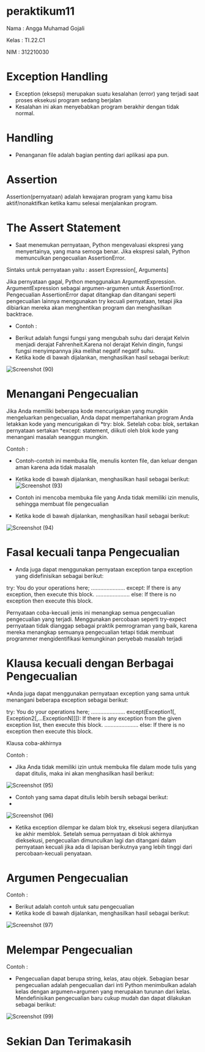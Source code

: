 # peraktikum11

Nama    : Angga Muhamad Gojali

Kelas   : TI.22.C1

NIM     : 312210030

# Exception Handling
* Exception (eksepsi) merupakan suatu kesalahan (error) yang terjadi saat proses eksekusi program sedang berjalan
* Kesalahan ini akan menyebabkan program berakhir dengan tidak normal.

# Handling
* Penanganan file adalah bagian penting dari aplikasi apa pun.

# Assertion
Assertion(pernyataan) adalah kewajaran program yang kamu bisa aktif/nonaktifkan ketika kamu selesai menjalankan program.

# The Assert Statement
* Saat menemukan pernyataan, Python mengevaluasi ekspresi yang menyertainya, yang mana semoga benar. Jika ekspresi salah, Python memunculkan pengecualian AssertionError.


Sintaks untuk pernyataan yaitu :
assert Expression[, Arguments]

Jika pernyataan gagal, Python menggunakan ArgumentExpression. ArgumentExpression sebagai argumen-argumen untuk AssertionError. Pengecualian AssertionError dapat ditangkap dan ditangani seperti pengecualian lainnya menggunakan try kecuali pernyataan, tetapi jika dibiarkan mereka akan menghentikan program dan menghasilkan backtrace.

- Contoh :
* Berikut adalah fungsi fungsi yang mengubah suhu dari derajat Kelvin menjadi derajat Fahrenheit.Karena nol derajat Kelvin dingin, fungsi fungsi menyimpannya jika melihat negatif negatif suhu.
* Ketika kode di bawah dijalankan, menghasilkan hasil sebagai berikut:

![Screenshot (90)](https://user-images.githubusercontent.com/116193257/208691122-51db74b6-71a7-4a5e-8479-ce771824d5a5.png)

# Menangani Pengecualian
Jika Anda memiliki beberapa kode mencurigakan yang mungkin mengeluarkan pengecualian, Anda dapat mempertahankan program Anda letakkan kode yang mencurigakan di *try: blok. Setelah coba: blok, sertakan pernyataan sertakan *except: statement, diikuti oleh blok kode yang menangani masalah seanggun mungkin.

Contoh :
* Contoh-contoh ini membuka file, menulis konten file, dan keluar dengan aman karena ada tidak masalah
* Ketika kode di bawah dijalankan, menghasilkan hasil sebagai berikut:
![Screenshot (93)](https://user-images.githubusercontent.com/116193257/208691570-06df9b51-09a6-4a33-992c-eb65f1f6443f.png)

* Contoh ini mencoba membuka file yang Anda tidak memiliki izin menulis, sehingga membuat file pengecualian
* Ketika kode di bawah dijalankan, menghasilkan hasil sebagai berikut:

![Screenshot (94)](https://user-images.githubusercontent.com/116193257/208691907-d40508cf-b5ba-4e00-9019-16a341c607f1.png)

# Fasal kecuali tanpa Pengecualian
* Anda juga dapat menggunakan pernyataan exception tanpa exception yang didefinisikan sebagai berikut:

try: You do your operations here; ...................... except: If there is any exception, then execute this block. ...................... else: If there is no exception then execute this block.

Pernyataan coba-kecuali jenis ini menangkap semua pengecualian pengecualian yang terjadi. Menggunakan percobaan seperti try-expect pernyataan tidak dianggap sebagai praktik pemrograman yang baik, karena mereka menangkap semuanya pengecualian tetapi tidak membuat programmer mengidentifikasi kemungkinan penyebab masalah terjadi

# Klausa kecuali dengan Berbagai Pengecualian
*Anda juga dapat menggunakan pernyataan exception yang sama untuk menangani beberapa exception sebagai berikut:

try: You do your operations here; ...................... except(Exception1[, Exception2[,...ExceptionN]]]): If there is any exception from the given exception list, then execute this block. ...................... else: If there is no exception then execute this block.

  Klausa coba-akhirnya

Contoh :

* Jika Anda tidak memiliki izin untuk membuka file dalam mode tulis yang dapat ditulis, maka ini akan menghasilkan hasil berikut:

![Screenshot (95)](https://user-images.githubusercontent.com/116193257/208693018-ba7375e3-3460-404f-9b9d-6c0e99e288ce.png)

* Contoh yang sama dapat ditulis lebih bersih sebagai berikut:
* 
![Screenshot (96)](https://user-images.githubusercontent.com/116193257/208693401-2c601286-e8d7-468a-b1c7-e323b2bbe07b.png)

* Ketika exception dilempar ke dalam blok try, eksekusi segera dilanjutkan ke akhir memblok. Setelah semua pernyataan di blok akhirnya dieksekusi, pengecualian dimunculkan lagi dan ditangani dalam pernyataan kecuali jika ada di lapisan berikutnya yang lebih tinggi dari percobaan-kecuali penyataan.

# Argumen Pengecualian

Contoh :
* Berikut adalah contoh untuk satu pengecualian
* Ketika kode di bawah dijalankan, menghasilkan hasil sebagai berikut:

![Screenshot (97)](https://user-images.githubusercontent.com/116193257/208693935-e973d607-ac71-48e7-a76f-8bb04350f6de.png)

# Melempar Pengecualian

Contoh :
* Pengecualian dapat berupa string, kelas, atau objek. Sebagian besar pengecualian adalah pengecualian dari inti Python menimbulkan adalah kelas dengan argumen=argumen yang merupakan turunan dari kelas. Mendefinisikan pengecualian baru cukup mudah dan dapat dilakukan sebagai berikut:

![Screenshot (99)](https://user-images.githubusercontent.com/116193257/208694197-27179cea-ac50-4116-9910-2170e44a9818.png)

# Sekian Dan Terimakasih


